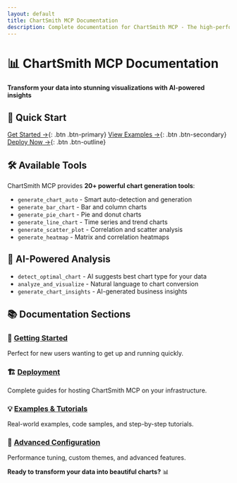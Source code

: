 ```yaml
---
layout: default
title: ChartSmith MCP Documentation
description: Complete documentation for ChartSmith MCP - The high-performance chart generation server
---
```


# 📊 ChartSmith MCP Documentation

**Transform your data into stunning visualizations with AI-powered insights**

## 🚀 Quick Start

[Get Started →](getting-started/installation.md){: .btn .btn-primary}
[View Examples →](examples/chart-gallery.md){: .btn .btn-secondary}
[Deploy Now →](deployment/README.md){: .btn .btn-outline}

## 🛠️ Available Tools

ChartSmith MCP provides **20+ powerful chart generation tools**:

- `generate_chart_auto` - Smart auto-detection and generation
- `generate_bar_chart` - Bar and column charts  
- `generate_pie_chart` - Pie and donut charts
- `generate_line_chart` - Time series and trend charts
- `generate_scatter_plot` - Correlation and scatter analysis
- `generate_heatmap` - Matrix and correlation heatmaps

## 🧠 AI-Powered Analysis

- `detect_optimal_chart` - AI suggests best chart type for your data
- `analyze_and_visualize` - Natural language to chart conversion
- `generate_chart_insights` - AI-generated business insights

## 📚 Documentation Sections

### 🚀 [Getting Started](getting-started/)
Perfect for new users wanting to get up and running quickly.

### 🏗️ [Deployment](deployment/)
Complete guides for hosting ChartSmith MCP on your infrastructure.

### 💡 [Examples & Tutorials](examples/)
Real-world examples, code samples, and step-by-step tutorials.

### 🔧 [Advanced Configuration](advanced/)
Performance tuning, custom themes, and advanced features.

**Ready to transform your data into beautiful charts?** 📊
